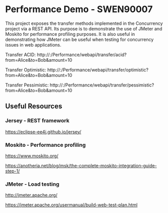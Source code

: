 # Performance Demo - SWEN90007 

This project exposes the transfer methods implemented in the Concurrency project via a REST API. Its purpose is to demonstrate the use of JMeter and Moskito for performance profiling purposes. It is also useful in demonstrating how JMeter can be useful when testing for concurrency issues in web applications.

Transfer ACID: http://<host>:<port>/Performance/webapi/transfer/acid?from=Alice&to=Bob&amount=10

Transfer Optimistic: http://<host>:<port>/Performance/webapi/transfer/optimistic?from=Alice&to=Bob&amount=10

Transfer Pessimistic: http://<host>:<port>/Performance/webapi/transfer/pessimistic?from=Alice&to=Bob&amount=10

## Useful Resources

### Jersey - REST framework
https://eclipse-ee4j.github.io/jersey/

### Moskito - Performance profiling
https://www.moskito.org/

https://anotheria.net/blog/msk/the-complete-moskito-integration-guide-step-1/

### JMeter - Load testing
http://jmeter.apache.org/

https://jmeter.apache.org/usermanual/build-web-test-plan.html


